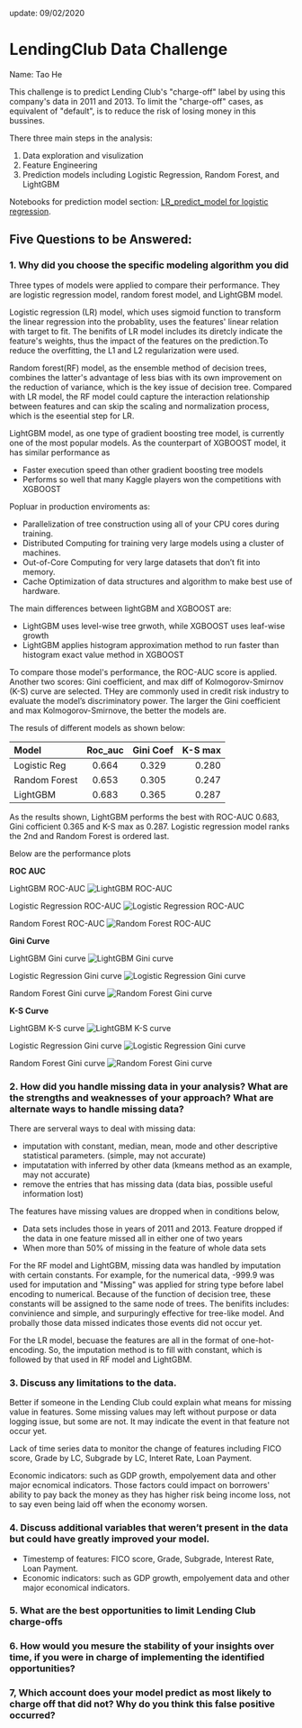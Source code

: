 update: 09/02/2020

# LendingClub Data Challenge
Name: Tao He

This challenge is to predict Lending Club's "charge-off" label by using this company's data in 2011 and 2013. To limit the "charge-off" cases, as equivalent of "default", is to reduce the risk of losing money in this bussines. 

There three main steps in the analysis:
1. Data exploration and visulization
2. Feature Engineering 
3. Prediction models including Logistic Regression, Random Forest, and LightGBM

Notebooks for prediction model section:
[LR_predict_model for logistic regression](https://duckduckgo.com).


## Five Questions to be Answered:
### 1. Why did you choose the specific modeling algorithm you did
Three types of models were applied to compare their performance. They are logistic regression model, random forest model, and LightGBM model.

Logistic regression (LR) model, which uses sigmoid function to transform the linear regression into the probablity, uses the features' linear relation with target to fit. The benifits of LR model includes its diretcly indicate the feature's weights, thus the impact of the features on the prediction.To reduce the overfitting, the L1 and L2 regularization were used. 

Random forest(RF) model, as the ensemble method of decision trees, combines the latter's advantage of less bias with its own improvement on the reduction of variance, which is the key issue of decision tree. Compared with LR model, the RF model could capture the interaction relationship between features and can skip the scaling and normalization process, which is the eseential step for LR. 

LightGBM model, as one type of  gradient boosting tree model, is currently one of the most popular models. As the counterpart of XGBOOST model, it has similar performance as
- Faster execution speed than other gradient boosting tree models
- Performs so well that many Kaggle players won the competitions with XGBOOST

Popluar in production enviroments as: 
- Parallelization of tree construction using all of your CPU cores during training.
- Distributed Computing for training very large models using a cluster of machines.
- Out-of-Core Computing for very large datasets that don’t fit into memory.
- Cache Optimization of data structures and algorithm to make best use of hardware.

The main differences between lightGBM and XGBOOST are:
- LightGBM uses level-wise tree grwoth, while XGBOOST uses leaf-wise growth
- LightGBM applies histogram approximation method to run faster than histogram exact value method in XGBOOST



To compare those model's performance, the ROC-AUC score is applied. Another two scores: Gini coefficient, and max diff of Kolmogorov-Smirnov (K-S) curve are selected. THey are commonly used in credit risk industry to evaluate the model’s discriminatory power. The larger the Gini coefficient and max Kolmogorov-Smirnove, the better the models are.

The resuls of different models as shown below:


| Model         |    Roc_auc  | Gini Coef     | K-S max |
| :---          |    :----:   |         :---: |   ---:  |
| Logistic Reg  |     0.664   |    0.329      |  0.280  |
| Random Forest |     0.653   |    0.305      |  0.247  |
| LightGBM      |     0.683   |    0.365      |  0.287  |


As the results shown, LightGBM performs the best with ROC-AUC 0.683, Gini cofficient 0.365 and K-S max as 0.287. Logistic regression model ranks the 2nd and Random Forest is ordered last.

Below are the performance plots

__ROC AUC__

LightGBM ROC-AUC 
![LightGBM ROC-AUC ](./figs/gbm_roc_auc.PNG)

Logistic Regression ROC-AUC
![Logistic Regression ROC-AUC ](./figs/logit_reg_roc_auc.PNG)

Random Forest ROC-AUC
![Random Forest ROC-AUC ](./figs/rf_roc_auc.PNG)

__Gini Curve__

LightGBM Gini curve
![LightGBM Gini curve ](./figs/gbm_gini.PNG)

Logistic Regression Gini curve
![Logistic Regression Gini curve ](./figs/logit_reg_gini.PNG)

Random Forest Gini curve 
![Random Forest Gini curve ](./figs/rf_gini.PNG)

__K-S Curve__

LightGBM K-S curve
![LightGBM K-S curve ](./figs/gbm_ks.PNG)

Logistic Regression Gini curve
![Logistic Regression Gini curve ](./figs/logit_reg_ks.PNG)

Random Forest Gini curve
![Random Forest Gini curve ](./figs/rf_ks.PNG)


### 2. How did you handle missing data in your analysis? What are the strengths and weaknesses of your approach? What are alternate ways to handle missing data?
There are serveral ways to deal with missing data:
- imputation with constant, median, mean, mode and other descriptive statistical parameters. (simple, may not accurate)
- imputatation with inferred by other data (kmeans method as an example, may not accurate)
- remove the entries that has missing data (data bias, possible useful information lost) 

The features have missing values are dropped when in conditions below, 

- Data sets includes those in years of 2011 and 2013. Feature dropped if the data in one feature missed all in either one of two years
- When more than 50% of missing in the feature of whole data sets



For the RF model and LightGBM, missing data was handled by imputation with certain constants. For example, for the numerical data, -999.9 was used for imputation and "Missing" was applied for string type before label encoding to numerical. Because of the function of decision tree, these constants will be assigned to the same node of trees. The benifits includes: convinience and simple, and surpuringly effective for tree-like model. And probally those data missed indicates those events did not occur yet.


For the LR model, becuase the features are all in the format of one-hot-encoding. So, the imputation method is to fill with constant, which is followed by that used in RF model and LightGBM.


### 3. Discuss any limitations to the data.

Better if someone in the Lending Club could explain what means for missing value in features. Some missing values may left without purpose or data logging issue, but some are not. It may indicate the event in that feature not occur yet.

Lack of time series data to monitor the change of features including FICO score, Grade by LC, Subgrade by LC, Interet Rate, Loan Payment.

Economic indicators: such as GDP growth, empolyement data and other major ecnomical indicators. Those factors could impact on borrowers' ability to pay back the money as they has higher risk being income loss, not to say even being laid off when the economy worsen.  

### 4. Discuss additional variables that weren’t present in the data but could have greatly improved your model.
- Timestemp of features: FICO score, Grade, Subgrade, Interest Rate, Loan Payment.
- Economic indicators: such as GDP growth, empolyement data and other major economical indicators.

### 5. What are the best opportunities to limit Lending Club charge-offs


### 6. How would you mesure the stability of your insights over time, if you were in charge of implementing the identified opportunities?


### 7, Which account does your model predict as most likely to charge off that did not? Why do you think this false positive occurred?